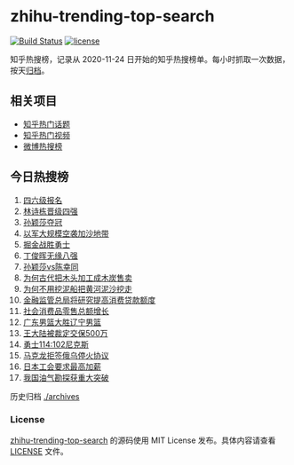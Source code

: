 # zhihu-trending-top-search

[![Build Status](https://github.com/justjavac/zhihu-trending-top-search/workflows/ci/badge.svg?branch=main)](https://github.com/justjavac/zhihu-trending-top-search/actions)
[![license](https://img.shields.io/github/license/justjavac/zhihu-trending-top-search)](https://github.com/justjavac/zhihu-trending-top-search/blob/main/LICENSE)

知乎热搜榜，记录从 2020-11-24 日开始的知乎热搜榜单。每小时抓取一次数据，按天[归档](./archives)。

## 相关项目

- [知乎热门话题](https://github.com/justjavac/zhihu-trending-hot-questions)
- [知乎热门视频](https://github.com/justjavac/zhihu-trending-hot-video)
- [微博热搜榜](https://github.com/justjavac/weibo-trending-hot-search)

## 今日热搜榜

<!-- BEGIN -->
<!-- 最后更新时间 Tue Mar 18 2025 22:14:50 GMT+0800 (China Standard Time) -->

1. [四六级报名](https://www.zhihu.com/search?q=%E5%9B%9B%E5%85%AD%E7%BA%A7%E6%8A%A5%E5%90%8D)
1. [林诗栋晋级四强](https://www.zhihu.com/search?q=%E6%9E%97%E8%AF%97%E6%A0%8B%E6%99%8B%E7%BA%A7%E5%9B%9B%E5%BC%BA)
1. [孙颖莎夺冠](https://www.zhihu.com/search?q=%E5%AD%99%E9%A2%96%E8%8E%8E%E5%A4%BA%E5%86%A0)
1. [以军大规模空袭加沙地带](https://www.zhihu.com/search?q=%E4%BB%A5%E5%86%9B%E5%A4%A7%E8%A7%84%E6%A8%A1%E7%A9%BA%E8%A2%AD%E5%8A%A0%E6%B2%99%E5%9C%B0%E5%B8%A6)
1. [掘金战胜勇士](https://www.zhihu.com/search?q=%E6%8E%98%E9%87%91%E6%88%98%E8%83%9C%E5%8B%87%E5%A3%AB)
1. [丁俊晖无缘八强](https://www.zhihu.com/search?q=%E4%B8%81%E4%BF%8A%E6%99%96%E6%97%A0%E7%BC%98%E5%85%AB%E5%BC%BA)
1. [孙颖莎vs陈幸同](https://www.zhihu.com/search?q=%E5%AD%99%E9%A2%96%E8%8E%8Evs%E9%99%88%E5%B9%B8%E5%90%8C)
1. [为何古代把木头加工成木炭售卖](https://www.zhihu.com/search?q=%E4%B8%BA%E4%BD%95%E5%8F%A4%E4%BB%A3%E6%8A%8A%E6%9C%A8%E5%A4%B4%E5%8A%A0%E5%B7%A5%E6%88%90%E6%9C%A8%E7%82%AD%E5%94%AE%E5%8D%96)
1. [为何不用挖泥船把黄河泥沙挖走](https://www.zhihu.com/search?q=%E4%B8%BA%E4%BD%95%E4%B8%8D%E7%94%A8%E6%8C%96%E6%B3%A5%E8%88%B9%E6%8A%8A%E9%BB%84%E6%B2%B3%E6%B3%A5%E6%B2%99%E6%8C%96%E8%B5%B0)
1. [金融监管总局将研究提高消费贷款额度](https://www.zhihu.com/search?q=%E9%87%91%E8%9E%8D%E7%9B%91%E7%AE%A1%E6%80%BB%E5%B1%80%E5%B0%86%E7%A0%94%E7%A9%B6%E6%8F%90%E9%AB%98%E6%B6%88%E8%B4%B9%E8%B4%B7%E6%AC%BE%E9%A2%9D%E5%BA%A6)
1. [社会消费品零售总额增长](https://www.zhihu.com/search?q=%E7%A4%BE%E4%BC%9A%E6%B6%88%E8%B4%B9%E5%93%81%E9%9B%B6%E5%94%AE%E6%80%BB%E9%A2%9D%E5%A2%9E%E9%95%BF)
1. [广东男篮大胜辽宁男篮](https://www.zhihu.com/search?q=%E5%B9%BF%E4%B8%9C%E7%94%B7%E7%AF%AE%E5%A4%A7%E8%83%9C%E8%BE%BD%E5%AE%81%E7%94%B7%E7%AF%AE)
1. [王大陆被裁定交保500万](https://www.zhihu.com/search?q=%E7%8E%8B%E5%A4%A7%E9%99%86%E8%A2%AB%E8%A3%81%E5%AE%9A%E4%BA%A4%E4%BF%9D500%E4%B8%87)
1. [勇士114:102尼克斯](https://www.zhihu.com/search?q=%E5%8B%87%E5%A3%AB114%3A102%E5%B0%BC%E5%85%8B%E6%96%AF)
1. [马克龙拒签俄乌停火协议](https://www.zhihu.com/search?q=%E9%A9%AC%E5%85%8B%E9%BE%99%E6%8B%92%E7%AD%BE%E4%BF%84%E4%B9%8C%E5%81%9C%E7%81%AB%E5%8D%8F%E8%AE%AE)
1. [日本工会要求最高加薪](https://www.zhihu.com/search?q=%E6%97%A5%E6%9C%AC%E5%B7%A5%E4%BC%9A%E8%A6%81%E6%B1%82%E6%9C%80%E9%AB%98%E5%8A%A0%E8%96%AA)
1. [我国油气勘探获重大突破](https://www.zhihu.com/search?q=%E6%88%91%E5%9B%BD%E6%B2%B9%E6%B0%94%E5%8B%98%E6%8E%A2%E8%8E%B7%E9%87%8D%E5%A4%A7%E7%AA%81%E7%A0%B4)

<!-- END -->

历史归档 [./archives](./archives)

### License

[zhihu-trending-top-search](https://github.com/justjavac/zhihu-trending-top-search) 的源码使用 MIT License
发布。具体内容请查看 [LICENSE](./LICENSE) 文件。
